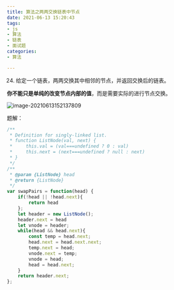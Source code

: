 ```yaml
---
title: 算法之两两交换链表中节点
date: 2021-06-13 15:20:43
tags:
- js
- 算法
- 链表
- 面试题
categories:
- 算法

---
```




24. 给定一个链表，两两交换其中相邻的节点，并返回交换后的链表。

**你不能只是单纯的改变节点内部的值**，而是需要实际的进行节点交换。

![image-20210613152137809](D:\Blogs\NollieLeo.github.io\source\_posts\算法之两两交换链表中节点\image-20210613152137809.png)

题解：

```js
/**
 * Definition for singly-linked list.
 * function ListNode(val, next) {
 *     this.val = (val===undefined ? 0 : val)
 *     this.next = (next===undefined ? null : next)
 * }
 */
/**
 * @param {ListNode} head
 * @return {ListNode}
 */
var swapPairs = function(head) {
    if(!head || !head.next){
        return head
    };
    let header = new ListNode();
    header.next = head
    let vnode = header;
    while(head && head.next){
        const temp = head.next;
        head.next = head.next.next;
        temp.next = head;
        vnode.next = temp;
        vnode = head;
        head = head.next;
    }
    return header.next;
};
```

